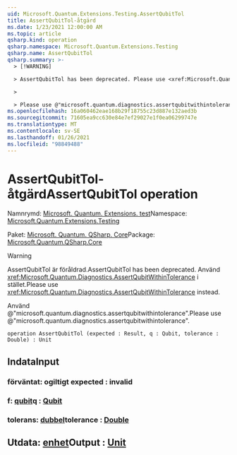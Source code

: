 ```yaml
---
uid: Microsoft.Quantum.Extensions.Testing.AssertQubitTol
title: AssertQubitTol-åtgärd
ms.date: 1/23/2021 12:00:00 AM
ms.topic: article
qsharp.kind: operation
qsharp.namespace: Microsoft.Quantum.Extensions.Testing
qsharp.name: AssertQubitTol
qsharp.summary: >-
  > [!WARNING]

  > AssertQubitTol has been deprecated. Please use <xref:Microsoft.Quantum.Diagnostics.AssertQubitWithinTolerance> instead.

  >

  > Please use @"microsoft.quantum.diagnostics.assertqubitwithintolerance".
ms.openlocfilehash: 16a060462eae168b29f18755c23d887e132aed3b
ms.sourcegitcommit: 71605ea9cc630e84e7ef29027e1f0ea06299747e
ms.translationtype: MT
ms.contentlocale: sv-SE
ms.lasthandoff: 01/26/2021
ms.locfileid: "98849488"
---
```

# <a name="assertqubittol-operation"></a><span data-ttu-id="e3d99-102">AssertQubitTol-åtgärd</span><span class="sxs-lookup"><span data-stu-id="e3d99-102">AssertQubitTol operation</span></span>

<span data-ttu-id="e3d99-103">Namnrymd: [Microsoft. Quantum. Extensions. test](xref:Microsoft.Quantum.Extensions.Testing)</span><span class="sxs-lookup"><span data-stu-id="e3d99-103">Namespace: [Microsoft.Quantum.Extensions.Testing](xref:Microsoft.Quantum.Extensions.Testing)</span></span>

<span data-ttu-id="e3d99-104">Paket: [Microsoft. Quantum. QSharp. Core](https://nuget.org/packages/Microsoft.Quantum.QSharp.Core)</span><span class="sxs-lookup"><span data-stu-id="e3d99-104">Package: [Microsoft.Quantum.QSharp.Core](https://nuget.org/packages/Microsoft.Quantum.QSharp.Core)</span></span>


> [!WARNING]
> <span data-ttu-id="e3d99-105">AssertQubitTol är föråldrad.</span><span class="sxs-lookup"><span data-stu-id="e3d99-105">AssertQubitTol has been deprecated.</span></span> <span data-ttu-id="e3d99-106">Använd <xref:Microsoft.Quantum.Diagnostics.AssertQubitWithinTolerance> i stället.</span><span class="sxs-lookup"><span data-stu-id="e3d99-106">Please use <xref:Microsoft.Quantum.Diagnostics.AssertQubitWithinTolerance> instead.</span></span>
>
> <span data-ttu-id="e3d99-107">Använd @"microsoft.quantum.diagnostics.assertqubitwithintolerance".</span><span class="sxs-lookup"><span data-stu-id="e3d99-107">Please use @"microsoft.quantum.diagnostics.assertqubitwithintolerance".</span></span>



```qsharp
operation AssertQubitTol (expected : Result, q : Qubit, tolerance : Double) : Unit
```


## <a name="input"></a><span data-ttu-id="e3d99-108">Indata</span><span class="sxs-lookup"><span data-stu-id="e3d99-108">Input</span></span>

### <a name="expected--__invalidresult__"></a><span data-ttu-id="e3d99-109">förväntat: __ogiltigt <Result>__</span><span class="sxs-lookup"><span data-stu-id="e3d99-109">expected : __invalid<Result>__</span></span>




### <a name="q--qubit"></a><span data-ttu-id="e3d99-110">f: [qubit](xref:microsoft.quantum.lang-ref.qubit)</span><span class="sxs-lookup"><span data-stu-id="e3d99-110">q : [Qubit](xref:microsoft.quantum.lang-ref.qubit)</span></span>




### <a name="tolerance--double"></a><span data-ttu-id="e3d99-111">tolerans: [dubbel](xref:microsoft.quantum.lang-ref.double)</span><span class="sxs-lookup"><span data-stu-id="e3d99-111">tolerance : [Double](xref:microsoft.quantum.lang-ref.double)</span></span>





## <a name="output--unit"></a><span data-ttu-id="e3d99-112">Utdata: [enhet](xref:microsoft.quantum.lang-ref.unit)</span><span class="sxs-lookup"><span data-stu-id="e3d99-112">Output : [Unit](xref:microsoft.quantum.lang-ref.unit)</span></span>

